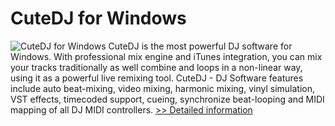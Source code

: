 # CuteDJ for Windows
![CuteDJ for Windows](https://mycommerce.akamaized.net/api/pimages/P300908844/BIG/300908844.PNG)
CuteDJ is the most powerful DJ software for Windows. With professional mix engine and iTunes integration, you can mix your tracks traditionally as well combine and loops in a non-linear way, using it as a powerful live remixing tool. CuteDJ - DJ Software features include auto beat-mixing, video mixing, harmonic mixing, vinyl simulation, VST effects, timecoded support, cueing, synchronize beat-looping and MIDI mapping of all DJ MIDI controllers.
[>> Detailed information](https://secure.shareit.com/shareit/product.html?productid=300908844&affiliateid=200057808)